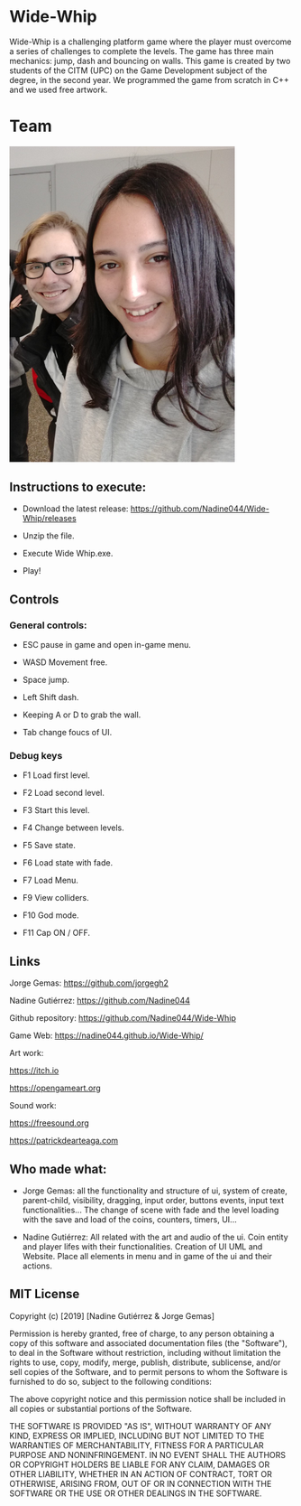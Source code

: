 # Wide-Whip
Wide-Whip is a challenging platform game where the player must overcome a series of challenges to complete the levels. The game has three main mechanics: jump, dash and bouncing on walls.
This game is created by two students of the CITM (UPC) on the Game Development subject of the degree, in the second year.
We programmed the game from scratch in C++ and we used free artwork.

# Team

<img src="https://github.com/Nadine044/Wide-Whip/blob/master/WideWhip%20Team.png?raw=true" width="400"/>

## Instructions to execute:

- Download the latest release: https://github.com/Nadine044/Wide-Whip/releases

- Unzip the file.

- Execute Wide Whip.exe.

- Play!

## Controls
### General controls:

- ESC pause in game and open in-game menu.

- WASD Movement free.

- Space jump.

- Left Shift dash.

- Keeping A or D to grab the wall.

- Tab change foucs of UI.

### Debug keys

- F1 Load first level.

- F2 Load second level.

- F3 Start this level.

- F4 Change between levels.

- F5 Save state.

- F6 Load state with fade.

- F7 Load Menu.

- F9 View colliders.

- F10 God mode.

- F11 Cap ON / OFF.

## Links

Jorge Gemas: https://github.com/jorgegh2

Nadine Gutiérrez: https://github.com/Nadine044

Github repository: https://github.com/Nadine044/Wide-Whip

Game Web: https://nadine044.github.io/Wide-Whip/

Art work:

https://itch.io

https://opengameart.org

Sound work:

https://freesound.org

https://patrickdearteaga.com

## Who made what:

- Jorge Gemas: all the functionality and structure of ui, system of create, parent-child, visibility, dragging, input order, buttons events, input text functionalities... The change of scene with fade and the level loading with the save and load of the coins, counters, timers, UI...

- Nadine Gutiérrez: All related with the art and audio of the ui. Coin entity and player lifes with their functionalities. Creation of UI UML and Website. Place all elements in menu and in game of the ui and their actions.

## MIT License

Copyright (c) [2019] [Nadine Gutiérrez & Jorge Gemas]

Permission is hereby granted, free of charge, to any person obtaining a copy
of this software and associated documentation files (the "Software"), to deal
in the Software without restriction, including without limitation the rights
to use, copy, modify, merge, publish, distribute, sublicense, and/or sell
copies of the Software, and to permit persons to whom the Software is
furnished to do so, subject to the following conditions:

The above copyright notice and this permission notice shall be included in all
copies or substantial portions of the Software.

THE SOFTWARE IS PROVIDED "AS IS", WITHOUT WARRANTY OF ANY KIND, EXPRESS OR
IMPLIED, INCLUDING BUT NOT LIMITED TO THE WARRANTIES OF MERCHANTABILITY,
FITNESS FOR A PARTICULAR PURPOSE AND NONINFRINGEMENT. IN NO EVENT SHALL THE
AUTHORS OR COPYRIGHT HOLDERS BE LIABLE FOR ANY CLAIM, DAMAGES OR OTHER
LIABILITY, WHETHER IN AN ACTION OF CONTRACT, TORT OR OTHERWISE, ARISING FROM,
OUT OF OR IN CONNECTION WITH THE SOFTWARE OR THE USE OR OTHER DEALINGS IN THE
SOFTWARE.
~~~
